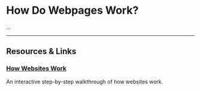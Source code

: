 # How Do Webpages Work?

...



----

## Resources & Links

### [How Websites Work](http://nilclass.com/courses/how-websites-work/#1)

An interactive step-by-step walkthrough of how websites work.